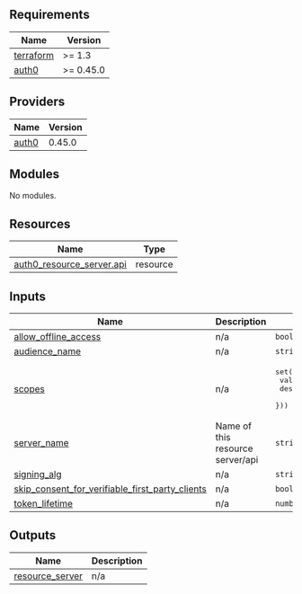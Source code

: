## Requirements

| Name | Version |
|------|---------|
| <a name="requirement_terraform"></a> [terraform](#requirement\_terraform) | >= 1.3 |
| <a name="requirement_auth0"></a> [auth0](#requirement\_auth0) | >= 0.45.0 |

## Providers

| Name | Version |
|------|---------|
| <a name="provider_auth0"></a> [auth0](#provider\_auth0) | 0.45.0 |

## Modules

No modules.

## Resources

| Name | Type |
|------|------|
| [auth0_resource_server.api](https://registry.terraform.io/providers/auth0/auth0/latest/docs/resources/resource_server) | resource |

## Inputs

| Name | Description | Type | Default | Required |
|------|-------------|------|---------|:--------:|
| <a name="input_allow_offline_access"></a> [allow\_offline\_access](#input\_allow\_offline\_access) | n/a | `bool` | n/a | yes |
| <a name="input_audience_name"></a> [audience\_name](#input\_audience\_name) | n/a | `string` | n/a | yes |
| <a name="input_scopes"></a> [scopes](#input\_scopes) | n/a | <pre>set(object({<br>    value       = string<br>    description = string<br>  }))</pre> | `[]` | no |
| <a name="input_server_name"></a> [server\_name](#input\_server\_name) | Name of this resource server/api | `string` | n/a | yes |
| <a name="input_signing_alg"></a> [signing\_alg](#input\_signing\_alg) | n/a | `string` | `"RS256"` | no |
| <a name="input_skip_consent_for_verifiable_first_party_clients"></a> [skip\_consent\_for\_verifiable\_first\_party\_clients](#input\_skip\_consent\_for\_verifiable\_first\_party\_clients) | n/a | `bool` | n/a | yes |
| <a name="input_token_lifetime"></a> [token\_lifetime](#input\_token\_lifetime) | n/a | `number` | n/a | yes |

## Outputs

| Name | Description |
|------|-------------|
| <a name="output_resource_server"></a> [resource\_server](#output\_resource\_server) | n/a |
